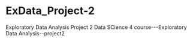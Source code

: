 ExData_Project-2
================

Exploratory Data Analysis Project 2
Data SCience 4 course---Exploratory Data Analysis--project2
